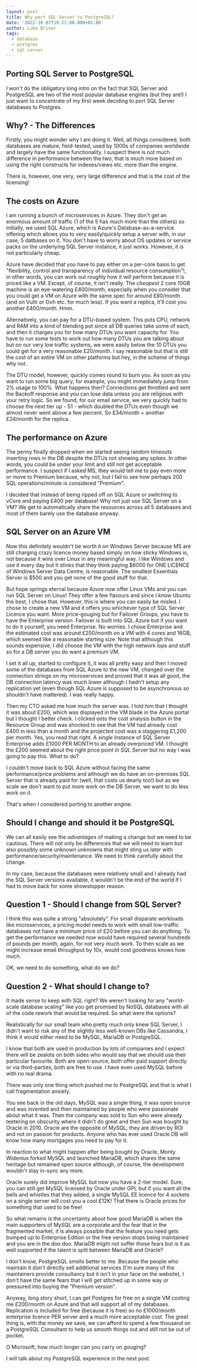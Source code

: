 ```yaml
---
layout: post
title: Why port SQL Server to PostgreSQL?
date: '2022-10-07T19:21:00.000+01:00'
author: Luke Briner
tags: 
  - database
  - postgres
  - sql server
---
```


## Porting SQL Server to PostgreSQL
I won't do the obligatory long intro on the fact that SQL Server and PostgreSQL are two of the most popular database engines (but they are!) I just want to concentrate of my first week deciding to port SQL Server databases to Postgres.

## Why? - The Differences
Firstly, you might wonder why I am doing it. Well, all things considered, both databases are mature, field-tested, used by 1000s of companies worldwide and largely have the same functionality. I suspect there is not much difference in performance between the two, that is much more based on using the right constructs for indexes/views etc. more than the engine.

There is, however, one very, very large difference and that is the cost of the licensing!

## The costs on Azure
I am running a bunch of microservices in Azure. They don't get an enormous amount of traffic (1 of the 5 has much more than the others) so initially, we used SQL Azure, which is Azure's Database-as-a-service offering which allows you to very easily/quickly setup a server with, in our case, 5 datbases on it. You don't have to worry about OS updates or service packs on the underlying SQL Server instance, it just works. However, it is not particularly cheap.

Azure have decided that you have to pay either on a per-core basis to get "flexibility, control and transparency of individual resource consumption"!, in other words, you can work out roughly how it will perform because it is priced like a VM. Except, of course, it isn't really. The *cheapest* 2 core 10GB machine is an eye-watering £400/month, especially when you consider that you could get a VM on Azure with the same spec for around £80/month (and on Vultr or Ovh etc. for much less). If you want a replica, it'll cost you another £400/month. Hmm.

Alternatively, you can pay for a DTU-based system. This puts CPU, network and RAM into a kind of blending pot since all DB queries take some of each, and then it charges you for how many DTUs you want capacity for. You have to run some tests to work out how many DTUs you are talking about but on our very low traffic systems, we were easily below the 10 DTUs you could get for a very reasonable £20/month. I say reasonable but that is still the cost of an entire VM on other platforms but hey, in the scheme of things why not.

The DTU model, however, quickly comes round to burn you. As soon as you want to run some big query, for example, you might immediately jump from 2% usage to 100%. What happens then? Connections get throttled and sent the Backoff response and you can lose data unless you are religious with your retry logic. So we found, for our email service, we very quickly had to choose the next tier up - S1 - which doubled the DTUs even though we almost never went above a few percent. So £34/month + another £34/month for the replica.

## The performance on Azure
The penny finally dropped when we started seeing random timeouts inserting rows in the DB despite the DTUs not showing any spikes. In other words, you could be under your limit and still not get acceptable performance. I suspect if I asked MS, they would tell me to pay even more or move to Premium because, why not, but I fail to see how perhaps 200 SQL operations/minute is considered "Premium".

I decided that instead of being ripped off on SQL Azure or switching to vCore and paying £400 per database! Why not just use SQL Server on a VM? We get to automatically share the resources across all 5 databases and most of them barely use the database anyway.

## SQL Server on an Azure VM
Now this definitely wouldn't be worth it on Windows Server because MS are still charging crazy licence money based simply on how sticky Windows is, not because it wins over Linux in any meaningful way. I like Windows and use it every day but it stinks that they think paying $6000 for ONE LICENCE of Windows Server Data Centre, is reasonable. The smallest Essentials Server is $500 and you get none of the good stuff for that.

But hope springs eternal because Azure now offer Linux VMs and you can run SQL Server on Linux! They offer a few flavours and since I know Ubuntu the best, I chose that. However, this is where you can easily be misled. I chose to create a new VM and it offers you whichever type of SQL Server Licence you want. More price-gouging but for Failover Groups, you have to have the Enterprise version. Failover is built into SQL Azure but if you want to do it yourself, you need Enterprise. No worries. I chose Enterprise and the estimated cost was around £200/month on a VM with 4 cores and 16GB, which seemed like a reasonable starting size. Note that although this sounds expensive, I did choose the VM with the high network iops and stuff so for a DB server you do want a premium VM.

I set it all up, started to configure it, it was all pretty easy and then I moved some of the databases from SQL Azure to the new VM, changed over the connection strings on my microservices and proved that it was all good, the DB connection latency was much lower although I hadn't setup any replication yet (even though SQL Azure is supposed to be asynchronous so shouldn't have mattered). I was really happy.

Then my CTO asked me how much the server was. I told him that I thought it was about £200, which was displayed in the VM blade in the Azure portal but I thought I better check. I clicked onto the cost analysis button in the Resource Group and was shocked to see that the VM had already cost £400 in less than a month and the projected cost was a staggering £1,200 per month. Yes, you read that right. A *single* instance of SQL Server Enterprise adds £1000 PER MONTH to an already overpriced VM. I thought the £200 seemed about the right price point *in SQL Server* but no way I was going to pay this. What to do?

I couldn't move back to SQL Azure without facing the same performance/price problems and although we do have an on-premises SQL Server that is already paid for (well, that costs us dearly too!) but as we scale we don't want to put more work on the DB Server, we want to do less work on it.

That's when I considered porting to another engine.

## Should I change and should it be PostgreSQL
We can all easily see the *advantages* of making a change but we need to be cautious. There will not only be differences that we will need to learn but also possibly some unknown unknowns that might sting us later with performance/security/maintenance. We need to think carefully about the change.

In my case, because the databases were relatively small and I already had the SQL Server versions available, it wouldn't be the end of the world if I had to move back for some showstopper reason.

## Question 1 - Should I change from SQL Server?
I think this was quite a strong "absolutely". For small disparate workloads like microservices, a pricing model needs to work with small low-traffic databases not have a minimum price of £20 before you can do anything. To get the performance we needed *now* would have required several hundreds of pounds per month, again, for not very much work. To then scale as we might increase email throughput by 10x, would cost goodness knows how much.

OK, we need to do something, what do we do?

## Question 2 - What should I change to?
It made sense to keep with SQL right? We weren't looking for any "world-scale database scaling" like you get promised by NoSQL databases with all of the code rework that would be required. So what were the options?

Realistically for our small team who pretty much only knew SQL Server, I didn't want to risk any of the slightly less well-known DBs like Cassandra, I think it would either need to be MySQL, MariaDB or PostgreSQL.

I know that both are used in production by lots of companies and I expect there will be zealots on both sides who would say that we should use their particular favourite. Both are open-source, both offer paid support directly or via third-parties, both are free to use. I have even used MySQL before with no real drama.

There was only one thing which pushed me to PostgreSQL and that is what I call fragmentation anxiety. 

You see back in the old days, MySQL was a single thing, it was open source and was invented and then maintained by people who were passionate about what it was. Then the company was sold to Sun who were already teetering on obscurity where it didn't do great and then Sun was bought by Oracle in 2010. Oracle are the opposite of MySQL, they are driven by ROI and not on passion for products. Anyone who has ever used Oracle DB will know how many mortgages you need to pay for it.

In reaction to what might happen after being bought by Oracle, Monty Widenius forked MySQL and launched MariaDB, which shares the same heritage but remained open source although, of course, the development wouldn't stay in-sync any more.

Oracle surely did improve MySQL but now you have a 2-tier model. Sure, you can still get MySQL licensed by Oracle under GPL but if you want all the bells and whistles that they added, a single MySQL EE licence for 4 sockets on a single server will cost you a cool £12K! That there is Oracle prices for something that used to be free!

So what remains is the uncertainty about how good MariaDB is when the main supporters of MySQL are a corporate and the fear that in the fragmented market, it is always possible that the feature you need gets bumped up to Enterprise Edition or the free version stops being maintained and you are in the doo doo. MariaDB might not suffer those fears but is it as well supported if the talent is split between MariaDB and Oracle?

I don't know, PostgreSQL smells better to me. Because the people who maintain it don't directly sell additional services (I'm sure many of the maintainers provide consultancy but it isn't in your face on the website), I don't have the same fears that I will get stitched up in some way or pressured into buying the "Premium version".

Anyway, long story short, I can get Postgres for free on a single VM costing me £200/month on Azure and that will support all of my databases. Replication is included for free (because it is free) so no £1000/month enterprise licence PER server and a much more acceptable cost. The great thing is, with the money we save, we can afford to spend a few thousand on a PostgreSQL Consultant to help us smooth things out and still not be out of pocket.

O Microsoft, how much longer can you carry on gouging?

I will talk about my PostgreSQL experience in the next post.